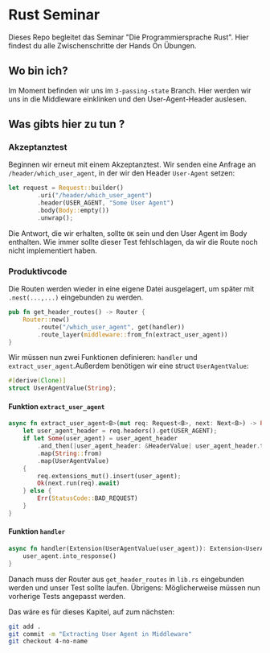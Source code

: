# Rust Seminar

Dieses Repo begleitet das Seminar "Die Programmiersprache Rust".
Hier findest du alle Zwischenschritte der Hands On Übungen.

## Wo bin ich?

Im Moment befinden wir uns im `3-passing-state` Branch. Hier werden wir uns in die Middleware einklinken und den User-Agent-Header auslesen.

## Was gibts hier zu tun ?

### Akzeptanztest

Beginnen wir erneut mit einem Akzeptanztest. Wir senden eine Anfrage an `/header/which_user_agent`, in der wir den Header `User-Agent` setzen:

```rust
let request = Request::builder()
        .uri("/header/which_user_agent")
        .header(USER_AGENT, "Some User Agent")
        .body(Body::empty())
        .unwrap();
```

Die Antwort, die wir erhalten, sollte `OK` sein und den User Agent im Body enthalten.
Wie immer sollte dieser Test fehlschlagen, da wir die Route noch nicht implementiert haben.

### Produktivcode

Die Routen werden wieder in eine eigene Datei ausgelagert, um später mit `.nest(...,...)` eingebunden zu werden.

```rust
pub fn get_header_routes() -> Router {
    Router::new()
        .route("/which_user_agent", get(handler))
        .route_layer(middleware::from_fn(extract_user_agent))
}
```

Wir müssen nun zwei Funktionen definieren: `handler` und `extract_user_agent`.Außerdem benötigen wir eine struct `UserAgentValue`:

```rust
#[derive(Clone)]
struct UserAgentValue(String);
```

#### Funktion `extract_user_agent`

```rust
async fn extract_user_agent<B>(mut req: Request<B>, next: Next<B>) -> Result<Response, StatusCode> {
    let user_agent_header = req.headers().get(USER_AGENT);
    if let Some(user_agent) = user_agent_header
        .and_then(|user_agent_header: &HeaderValue| user_agent_header.to_str().ok())
        .map(String::from)
        .map(UserAgentValue)
    {
        req.extensions_mut().insert(user_agent);
        Ok(next.run(req).await)
    } else {
        Err(StatusCode::BAD_REQUEST)
    }
}
```

#### Funktion `handler`

```rust
async fn handler(Extension(UserAgentValue(user_agent)): Extension<UserAgentValue>) -> Response {
    user_agent.into_response()
}
```

Danach muss der Router aus `get_header_routes` in `lib.rs` eingebunden werden und unser Test sollte laufen.
Übrigens: Möglicherweise müssen nun vorherige Tests angepasst werden.

Das wäre es für dieses Kapitel, auf zum nächsten:

```bash
git add .
git commit -m "Extracting User Agent in Middleware"
git checkout 4-no-name
```
